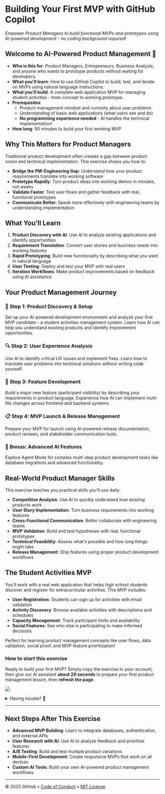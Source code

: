 # Building Your First MVP with GitHub Copilot

_Empower Product Managers to build functional MVPs and prototypes using AI-powered development - no coding background required!_

## Welcome to AI-Powered Product Management 🚀

- **Who is this for**: Product Managers, Entrepreneurs, Business Analysts, and anyone who wants to prototype products without waiting for developers.
- **What you'll learn**: How to use GitHub Copilot to build, test, and iterate on MVPs using natural language instructions.
- **What you'll build**: A complete web application MVP for managing student activities - from concept to working prototype.
- **Prerequisites**:
  - Product management mindset and curiosity about user problems
  - Understanding of basic web applications (what users see and do)
  - **No programming experience needed** - AI handles the technical implementation!
- **How long**: 90 minutes to build your first working MVP

## Why This Matters for Product Managers

Traditional product development often creates a gap between product vision and technical implementation. This exercise shows you how to:

- **Bridge the PM-Engineering Gap**: Understand how your product requirements translate into working software
- **Prototype Rapidly**: Turn product ideas into working demos in minutes, not weeks
- **Validate Faster**: Test user flows and gather feedback with real, functional prototypes
- **Communicate Better**: Speak more effectively with engineering teams by understanding implementation

## What You'll Learn

1. **Product Discovery with AI**: Use AI to analyze existing applications and identify opportunities
2. **Requirement Translation**: Convert user stories and business needs into working features
3. **Rapid Prototyping**: Build new functionality by describing what you want in natural language
4. **User Testing**: Deploy and test your MVP with real users
5. **Iteration Workflows**: Make product improvements based on feedback using AI assistance

## Your Product Management Journey

### 🎯 **Step 1: Product Discovery & Setup**
Set up your AI-powered development environment and analyze your first MVP candidate - a student activities management system. Learn how AI can help you understand existing products and identify improvement opportunities.

### 🔍 **Step 2: User Experience Analysis** 
Use AI to identify critical UX issues and implement fixes. Learn how to translate user problems into technical solutions without writing code yourself.

### 🚀 **Step 3: Feature Development**
Build a major new feature (participant visibility) by describing your requirements in product language. Experience how AI can implement multi-file changes across frontend and backend systems.

### 📋 **Step 4: MVP Launch & Release Management**
Prepare your MVP for launch using AI-powered release documentation, product reviews, and stakeholder communication tools.

### 🎉 **Bonus: Advanced AI Features**
Explore Agent Mode for complex multi-step product development tasks like database migrations and advanced functionality.

## Real-World Product Manager Skills

This exercise teaches you practical skills you'll use daily:

- **Competitive Analysis**: Use AI to quickly understand how existing products work
- **User Story Implementation**: Turn business requirements into working features
- **Cross-Functional Communication**: Better collaborate with engineering teams
- **MVP Validation**: Build and test hypotheses with real, functional prototypes
- **Technical Feasibility**: Assess what's possible and how long things might take
- **Release Management**: Ship features using proper product development workflows

## The Student Activities MVP

You'll work with a real web application that helps high school students discover and register for extracurricular activities. This MVP includes:

- **User Registration**: Students can sign up for activities with email validation
- **Activity Discovery**: Browse available activities with descriptions and schedules  
- **Capacity Management**: Track participant limits and availability
- **Social Features**: See who else is participating to make informed decisions

Perfect for learning product management concepts like user flows, data validation, social proof, and MVP feature prioritization!

### How to start this exercise

Ready to build your first MVP? Simply copy the exercise to your account, then give our AI assistant **about 20 seconds** to prepare your first product management lesson, then **refresh the page**.

[![](https://img.shields.io/badge/Start%20Building%20Your%20MVP-%E2%86%92-1f883d?style=for-the-badge&logo=github&labelColor=197935)](https://github.com/new?template_owner=aicodingworkshop&template_name=github-copilot-for-pms&owner=%40me&name=mvp-building-with-github-copilot&description=Learn+how+Product+Managers+can+build+MVPs+with+GitHub+Copilot&visibility=public)

<details>
<summary>Having trouble? 🤷</summary><br/>

When copying the exercise, we recommend the following settings:

- For owner, choose your personal account or an organization to host the repository.

- We recommend creating a public repository, since private repositories will use Actions minutes.
   
If the exercise isn't ready in 20 seconds, please check the [Actions](../../actions) tab.

- Check to see if a job is running. Sometimes it simply takes a bit longer.

- If the page shows a failed job, please submit an issue. Nice, you found a bug! 🐛

</details>

---

## Next Steps After This Exercise

- **Advanced MVP Building**: Learn to integrate databases, authentication, and external APIs
- **User Research with AI**: Use AI to analyze feedback and prioritize features
- **A/B Testing**: Build and test multiple product variations
- **Mobile-First Development**: Create responsive MVPs that work on all devices
- **Custom AI Tools**: Build your own AI-powered product management workflows

---

&copy; 2025 GitHub &bull; [Code of Conduct](https://www.contributor-covenant.org/version/2/1/code_of_conduct/code_of_conduct.md) &bull; [MIT License](https://gh.io/mit)
